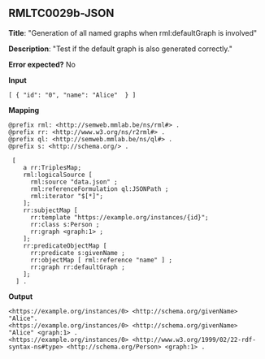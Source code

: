 ## RMLTC0029b-JSON

**Title**: "Generation of all named graphs when rml:defaultGraph is involved"

**Description**: "Test if the default graph is also generated correctly."

**Error expected?** No

**Input**
```
[ { "id": "0", "name": "Alice"  } ] 

```

**Mapping**
```
@prefix rml: <http://semweb.mmlab.be/ns/rml#> .
@prefix rr: <http://www.w3.org/ns/r2rml#> .
@prefix ql: <http://semweb.mmlab.be/ns/ql#> .
@prefix s: <http://schema.org/> .

 [
    a rr:TriplesMap;
    rml:logicalSource [
      rml:source "data.json" ;
      rml:referenceFormulation ql:JSONPath ;
      rml:iterator "$[*]";
    ];
    rr:subjectMap [
      rr:template "https://example.org/instances/{id}";
      rr:class s:Person ;
      rr:graph <graph:1> ;
    ];
    rr:predicateObjectMap [
      rr:predicate s:givenName ;
      rr:objectMap [ rml:reference "name" ] ;
      rr:graph rr:defaultGraph ;
    ];
  ] .

```

**Output**
```
<https://example.org/instances/0> <http://schema.org/givenName> "Alice".
<https://example.org/instances/0> <http://schema.org/givenName> "Alice" <graph:1> .
<https://example.org/instances/0> <http://www.w3.org/1999/02/22-rdf-syntax-ns#type> <http://schema.org/Person> <graph:1> .

```

